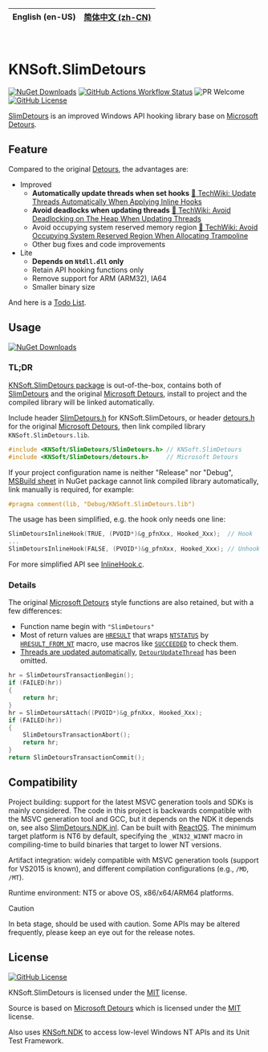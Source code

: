 | **English (en-US)** | [简体中文 (zh-CN)](https://github.com/KNSoft/KNSoft.SlimDetours/blob/main/README.zh-CN.md) |
| --- | --- |

<br>

# KNSoft.SlimDetours

[![NuGet Downloads](https://img.shields.io/nuget/dt/KNSoft.SlimDetours)](https://www.nuget.org/packages/KNSoft.SlimDetours) [![GitHub Actions Workflow Status](https://img.shields.io/github/actions/workflow/status/KNSoft/KNSoft.SlimDetours/msbuild.yml)](https://github.com/KNSoft/KNSoft.SlimDetours/actions/workflows/msbuild.yml) ![PR Welcome](https://img.shields.io/badge/PR-welcome-0688CB.svg) [![GitHub License](https://img.shields.io/github/license/KNSoft/KNSoft.SlimDetours)](https://github.com/KNSoft/KNSoft.SlimDetours/blob/main/LICENSE)

[SlimDetours](https://github.com/KNSoft/KNSoft.SlimDetours) is an improved Windows API hooking library base on [Microsoft Detours](https://github.com/microsoft/Detours).

## Feature

Compared to the original [Detours](https://github.com/microsoft/Detours), the advantages are:

- Improved
  - **Automatically update threads when set hooks** [🔗 TechWiki: Update Threads Automatically When Applying Inline Hooks](https://github.com/KNSoft/KNSoft.SlimDetours/blob/main/Docs/TechWiki/Update%20Threads%20Automatically%20When%20Applying%20Inline%20Hooks/README.md)
  - **Avoid deadlocks when updating threads** [🔗 TechWiki: Avoid Deadlocking on The Heap When Updating Threads](https://github.com/KNSoft/KNSoft.SlimDetours/blob/main/Docs/TechWiki/Avoid%20Deadlocking%20on%20The%20Heap%20When%20Updating%20Threads/README.md)
  - Avoid occupying system reserved memory region [🔗 TechWiki: Avoid Occupying System Reserved Region When Allocating Trampoline](https://github.com/KNSoft/KNSoft.SlimDetours/blob/main/Docs/TechWiki/Avoid%20Occupying%20System%20Reserved%20Region%20When%20Allocating%20Trampoline/README.md)
  - Other bug fixes and code improvements
- Lite
  - **Depends on `Ntdll.dll` only**
  - Retain API hooking functions only
  - Remove support for ARM (ARM32), IA64
  - Smaller binary size

And here is a [Todo List](https://github.com/KNSoft/KNSoft.SlimDetours/milestones?with_issues=no).

## Usage

[![NuGet Downloads](https://img.shields.io/nuget/dt/KNSoft.SlimDetours)](https://www.nuget.org/packages/KNSoft.SlimDetours)

### TL;DR

[KNSoft.SlimDetours package](https://www.nuget.org/packages/KNSoft.SlimDetours) is out-of-the-box, contains both of [SlimDetours](https://github.com/KNSoft/KNSoft.SlimDetours) and the original [Microsoft Detours](https://github.com/microsoft/Detours), install to project and the compiled library will be linked automatically.

Include header [SlimDetours.h](https://github.com/KNSoft/KNSoft.SlimDetours/blob/main/Source/SlimDetours/SlimDetours.h) for KNSoft.SlimDetours, or header [detours.h](https://github.com/KNSoft/KNSoft.SlimDetours/blob/main/Source/Detours/src/detours.h) for the original [Microsoft Detours](https://github.com/microsoft/Detours), then link compiled library `KNSoft.SlimDetours.lib`.

```C
#include <KNSoft/SlimDetours/SlimDetours.h> // KNSoft.SlimDetours
#include <KNSoft/SlimDetours/detours.h>     // Microsoft Detours
```

If your project configuration name is neither "Release" nor "Debug", [MSBuild sheet](https://github.com/KNSoft/KNSoft.SlimDetours/blob/main/Source/KNSoft.SlimDetours.targets) in NuGet package cannot link compiled library automatically, link manually is required, for example:
```C
#pragma comment(lib, "Debug/KNSoft.SlimDetours.lib")
```

The usage has been simplified, e.g. the hook only needs one line:
```C
SlimDetoursInlineHook(TRUE, (PVOID*)&g_pfnXxx, Hooked_Xxx);  // Hook
...
SlimDetoursInlineHook(FALSE, (PVOID*)&g_pfnXxx, Hooked_Xxx); // Unhook
```
For more simplified API see [InlineHook.c](https://github.com/KNSoft/KNSoft.SlimDetours/blob/main/Source/SlimDetours/InlineHook.c).

### Details

The original [Microsoft Detours](https://github.com/microsoft/Detours) style functions are also retained, but with a few differences:

- Function name begin with `"SlimDetours"`
- Most of return values are [`HRESULT`](https://learn.microsoft.com/en-us/openspecs/windows_protocols/ms-erref/0642cb2f-2075-4469-918c-4441e69c548a) that wraps [`NTSTATUS`](https://learn.microsoft.com/en-us/openspecs/windows_protocols/ms-erref/87fba13e-bf06-450e-83b1-9241dc81e781) by [`HRESULT_FROM_NT`](https://learn.microsoft.com/en-us/windows/win32/api/winerror/nf-winerror-hresult_from_nt) macro, use macros like [`SUCCEEDED`](https://learn.microsoft.com/en-us/windows/win32/api/winerror/nf-winerror-succeeded) to check them.
- [Threads are updated automatically](https://github.com/KNSoft/KNSoft.SlimDetours/blob/main/Docs/TechWiki/Update%20Threads%20Automatically%20When%20Applying%20Inline%20Hooks/README.md), [`DetourUpdateThread`](https://github.com/microsoft/Detours/wiki/DetourUpdateThread) has been omitted.
```C
hr = SlimDetoursTransactionBegin();
if (FAILED(hr))
{
    return hr;
}
hr = SlimDetoursAttach((PVOID*)&g_pfnXxx, Hooked_Xxx);
if (FAILED(hr))
{
    SlimDetoursTransactionAbort();
    return hr;
}
return SlimDetoursTransactionCommit();
```

## Compatibility

Project building: support for the latest MSVC generation tools and SDKs is mainly considered. The code in this project is backwards compatible with the MSVC generation tool and GCC, but it depends on the NDK it depends on, see also [SlimDetours.NDK.inl](./Source/SlimDetours/SlimDetours.NDK.inl). Can be built with [ReactOS](https://github.com/reactos/reactos). The minimum target platform is NT6 by default, specifying the `_WIN32_WINNT` macro in compiling-time to build binaries that target to lower NT versions.

Artifact integration: widely compatible with MSVC generation tools (support for VS2015 is known), and different compilation configurations (e.g., `/MD`, `/MT`).

Runtime environment: NT5 or above OS, x86/x64/ARM64 platforms.

> [!CAUTION]
> In beta stage, should be used with caution. Some APIs may be altered frequently, please keep an eye out for the release notes.

## License

[![GitHub License](https://img.shields.io/github/license/KNSoft/KNSoft.SlimDetours)](https://github.com/KNSoft/KNSoft.SlimDetours/blob/main/LICENSE)

KNSoft.SlimDetours is licensed under the [MIT](https://github.com/KNSoft/KNSoft.SlimDetours/blob/main/LICENSE) license.

Source is based on [Microsoft Detours](https://github.com/microsoft/Detours) which is licensed under the [MIT](https://github.com/microsoft/Detours/blob/main/LICENSE) license.

Also uses [KNSoft.NDK](https://github.com/KNSoft/KNSoft.NDK) to access low-level Windows NT APIs and its Unit Test Framework.
